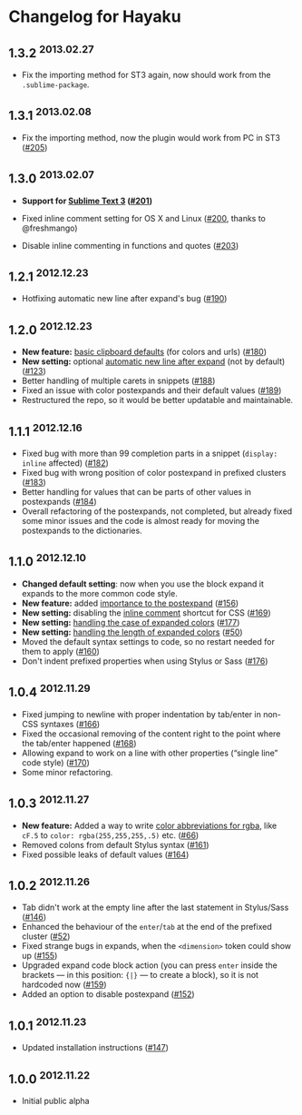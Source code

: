 # Changelog for Hayaku

## 1.3.2 <sup>2013.02.27</sup>

- Fix the importing method for ST3 again, now should work from the `.sublime-package`.

## 1.3.1 <sup>2013.02.08</sup>

- Fix the importing method, now the plugin would work from PC in ST3 ([#205][])

[#205]: https://github.com/hayaku/hayaku/issues/205

## 1.3.0 <sup>2013.02.07</sup>

- **Support for [Sublime Text 3](http://www.sublimetext.com/3) ([#201][])**

- Fixed inline comment setting for OS X and Linux ([#200][], thanks to @freshmango)

- Disable inline commenting in functions and quotes ([#203][])

[#200]: https://github.com/hayaku/hayaku/issues/200
[#201]: https://github.com/hayaku/hayaku/issues/201
[#203]: https://github.com/hayaku/hayaku/issues/203

## 1.2.1 <sup>2012.12.23</sup>

- Hotfixing automatic new line after expand's bug ([#190][])

[#190]: https://github.com/hayaku/hayaku/issues/190

## 1.2.0 <sup>2012.12.23</sup>

- **New feature:** [basic clipboard defaults](https://github.com/hayaku/hayaku/#clipboard-defaults) (for colors and urls) ([#180][])
- **New setting:** optional [automatic new line after expand](https://github.com/hayaku/hayaku/#automatic-new-line-after-expand) (not by default) ([#123][])
- Better handling of multiple carets in snippets ([#188][])
- Fixed an issue with color postexpands and their default values ([#189][])
- Restructured the repo, so it would be better updatable and maintainable.

[#123]: https://github.com/hayaku/hayaku/issues/123
[#180]: https://github.com/hayaku/hayaku/issues/180
[#188]: https://github.com/hayaku/hayaku/issues/188
[#189]: https://github.com/hayaku/hayaku/issues/189

## 1.1.1 <sup>2012.12.16</sup>

- Fixed bug with more than 99 completion parts in a snippet (`display: inline` affected) ([#182][])
- Fixed bug with wrong position of color postexpand in prefixed clusters ([#183][])
- Better handling for values that can be parts of other values in postexpands ([#184][])
- Overall refactoring of the postexpands, not completed, but already fixed some minor issues and the code is almost ready for moving the postexpands to the dictionaries.

[#182]: https://github.com/hayaku/hayaku/issues/182
[#183]: https://github.com/hayaku/hayaku/issues/183
[#184]: https://github.com/hayaku/hayaku/issues/184

## 1.1.0 <sup>2012.12.10</sup>

- **Changed default setting**: now when you use the block expand it expands to the more common code style.
- **New feature:** added [importance to the postexpand](https://github.com/hayaku/hayaku/#postexpand-for-importance) ([#156][])
- **New setting:** disabling the [inline comment](https://github.com/hayaku/hayaku/#inline-comments) shortcut for CSS ([#169][])
- **New setting:** [handling the case of expanded colors](https://github.com/hayaku/hayaku/#colors-case) ([#177][])
- **New setting:** [handling the length of expanded colors](https://github.com/hayaku/hayaku/#shorthand-colors) ([#50][])
- Moved the default syntax settings to code, so no restart needed for them to apply ([#160][])
- Don't indent prefixed properties when using Stylus or Sass ([#176][])

[#169]: https://github.com/hayaku/hayaku/issues/169
[#156]: https://github.com/hayaku/hayaku/issues/156
[#160]: https://github.com/hayaku/hayaku/issues/160
[#176]: https://github.com/hayaku/hayaku/issues/176
[#177]: https://github.com/hayaku/hayaku/issues/177
[#50]:  https://github.com/hayaku/hayaku/issues/50

## 1.0.4 <sup>2012.11.29</sup>

- Fixed jumping to newline with proper indentation by tab/enter in  non-CSS syntaxes ([#166][])
- Fixed the occasional removing of the content right to the point where the tab/enter happened ([#168][])
- Allowing expand to work on a line with other properties (“single line” code style) ([#170][])
- Some minor refactoring.

[#166]: https://github.com/hayaku/hayaku/issues/166
[#168]: https://github.com/hayaku/hayaku/issues/168
[#170]: https://github.com/hayaku/hayaku/issues/170

## 1.0.3 <sup>2012.11.27</sup>

- **New feature:** Added a way to write [color abbreviations for rgba](https://github.com/hayaku/hayaku/#rgba-values), like `cF.5` to `color: rgba(255,255,255,.5)` etc. ([#66][])
- Removed colons from default Stylus syntax ([#161][])
- Fixed possible leaks of default values ([#164][])

[#66]:  https://github.com/hayaku/hayaku/issues/66
[#161]: https://github.com/hayaku/hayaku/issues/161
[#164]: https://github.com/hayaku/hayaku/issues/164

## 1.0.2 <sup>2012.11.26</sup>

- Tab didn't work at the empty line after the last statement in Stylus/Sass ([#146][])
- Enhanced the behaviour of the `enter`/`tab` at the end of the prefixed cluster ([#52][])
- Fixed strange bugs in expands, when the `<dimension>` token could show up ([#155][])
- Upgraded expand code block action (you can press `enter` inside the brackets — in this position: `{|}` — to create a block), so it is not hardcoded now ([#159][])
- Added an option to disable postexpand ([#152][])

[#146]: https://github.com/hayaku/hayaku/issues/146
[#52]:  https://github.com/hayaku/hayaku/issues/52
[#155]: https://github.com/hayaku/hayaku/issues/155
[#159]: https://github.com/hayaku/hayaku/issues/159
[#152]: https://github.com/hayaku/hayaku/issues/152

## 1.0.1 <sup>2012.11.23</sup>

- Updated installation instructions ([#147][])

[#147]: https://github.com/hayaku/hayaku/issues/147

## 1.0.0 <sup>2012.11.22</sup>

- Initial public alpha